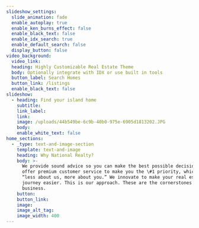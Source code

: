 ```yaml
---
slideshow_settings:
  slide_animation: fade
  enable_autoplay: true
  enable_ken_burns_effect: false
  enable_black_text: false
  enable_idx_search: true
  enable_default_search: false
  display_button: false
video_background:
  video_link:
  heading: Highly Customizable Real Estate Theme
  body: Optionally integrate with IDX or use built in tools
  button_label: Search Homes
  button_link: /listings
  enable_black_text: false
slideshow:
  - heading: Find your island home
    subtitle:
    link_label:
    link:
    image: /uploads/44b549be-6c9b-40b0-975e-6905d1813202.JPG
    body:
    enable_white_text: false
home_sections:
  - _type: text-and-image-section
    template: text-and-image
    heading: Why National Realty?
    body: >-
      We provide sound advice so you can make the best possible decisions. We
      offer premium customer service to make you the \#1 priority, which means
      “less about us, more about you.” We innovate to make your real estate
      journey easier. This is our approach. These are the cornerstones of our
      business.
    button:
    button_link:
    image:
    image_alt_tag:
    image_width: 400
---
```


